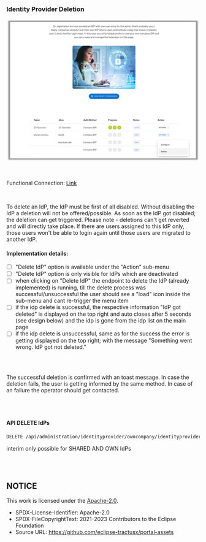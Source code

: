 ### Identity Provider Deletion

<p align="center">
<img width="786" alt="image" src="https://raw.githubusercontent.com/eclipse-tractusx/portal-assets/main/docs/static/delete-company-idp.png">
</p>

<br>

Functional Connection: [Link](/docs/user/02.%20Technical%20Integration/02.%20Identity%20Provider%20Management/04.%20Identity%20Provider%20Deletion.md)

<br>

To delete an IdP, the IdP must be first of all disabled.
Without disabling the IdP a deletion will not be offered/possible.
As soon as the IdP got disabled; the deletion can get triggered. Please note - deletions can't get reverted and will directly take place.
If there are users assigned to this IdP only, those users won't be able to login again until those users are migrated to another IdP.

#### Implementation details:

- [ ] "Delete IdP" option is available under the "Action" sub-menu
- [ ] "Delete IdP" option is only visible for IdPs which are deactivated
- [ ] when clicking on "Delete IdP" the endpoint to delete the IdP (already implemented) is running, till the delete process was successful/unsuccessful the user should see a "load" icon inside the sub-menu and cant re-trigger the menu item
- [ ] if the idp delete is successful, the respective information "IdP got deleted" is displayed on the top right and auto closes after 5 seconds (see design below) and the idp is gone from the idp list on the main page
- [ ] if the idp delete is unsuccessful, same as for the success the error is getting displayed on the top right; with the message "Something went wrong. IdP got not deleted."

<br>
<br>

The successful deletion is confirmed with an toast message.
In case the deletion fails, the user is getting informed by the same method.
In case of an failure the operator should get contacted.

<br>
<br>

#### API DELETE IdPs

```diff
DELETE /api/administration/identityprovider/owncompany/identityproviders/{identityProviderId}
```

interim only possible for SHARED AND OWN IdPs

<br>
<br>

## NOTICE

This work is licensed under the [Apache-2.0](https://www.apache.org/licenses/LICENSE-2.0).

- SPDX-License-Identifier: Apache-2.0
- SPDX-FileCopyrightText: 2021-2023 Contributors to the Eclipse Foundation
- Source URL: https://github.com/eclipse-tractusx/portal-assets
